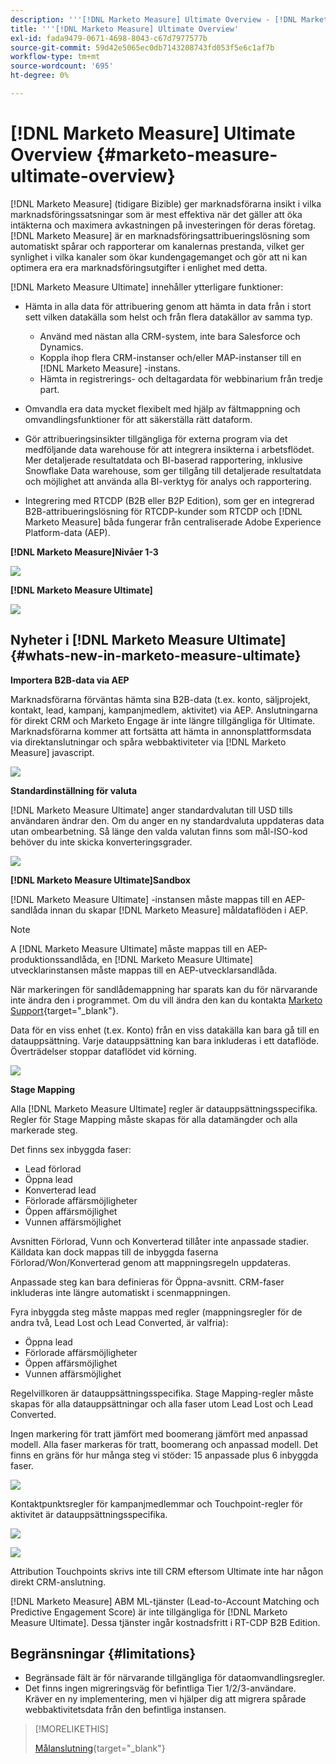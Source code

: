 ```yaml
---
description: '''[!DNL Marketo Measure] Ultimate Overview - [!DNL Marketo Measure] - Produktdokumentation'
title: '''[!DNL Marketo Measure] Ultimate Overview'
exl-id: fada9479-0671-4698-8043-c67d7977577b
source-git-commit: 59d42e5065ec0db7143208743fd053f5e6c1af7b
workflow-type: tm+mt
source-wordcount: '695'
ht-degree: 0%

---
```


# [!DNL Marketo Measure] Ultimate Overview {#marketo-measure-ultimate-overview}

[!DNL Marketo Measure] (tidigare Bizible) ger marknadsförarna insikt i vilka marknadsföringssatsningar som är mest effektiva när det gäller att öka intäkterna och maximera avkastningen på investeringen för deras företag. [!DNL Marketo Measure] är en marknadsföringsattribueringslösning som automatiskt spårar och rapporterar om kanalernas prestanda, vilket ger synlighet i vilka kanaler som ökar kundengagemanget och gör att ni kan optimera era era marknadsföringsutgifter i enlighet med detta.

[!DNL Marketo Measure Ultimate] innehåller ytterligare funktioner:

* Hämta in alla data för attribuering genom att hämta in data från i stort sett vilken datakälla som helst och från flera datakällor av samma typ.
   * Använd med nästan alla CRM-system, inte bara Salesforce och Dynamics.
   * Koppla ihop flera CRM-instanser och/eller MAP-instanser till en [!DNL Marketo Measure] -instans.
   * Hämta in registrerings- och deltagardata för webbinarium från tredje part.

* Omvandla era data mycket flexibelt med hjälp av fältmappning och omvandlingsfunktioner för att säkerställa rätt dataform.

* Gör attribueringsinsikter tillgängliga för externa program via det medföljande data warehouse för att integrera insikterna i arbetsflödet. Mer detaljerade resultatdata och BI-baserad rapportering, inklusive Snowflake Data warehouse, som ger tillgång till detaljerade resultatdata och möjlighet att använda alla BI-verktyg för analys och rapportering.

* Integrering med RTCDP (B2B eller B2P Edition), som ger en integrerad B2B-attribueringslösning för RTCDP-kunder som RTCDP och [!DNL Marketo Measure] båda fungerar från centraliserade Adobe Experience Platform-data (AEP).

**[!DNL Marketo Measure]Nivåer 1-3**

![](assets/marketo-measure-ultimate-overview-1.png)

**[!DNL Marketo Measure Ultimate]**

![](assets/marketo-measure-ultimate-overview-2.png)

## Nyheter i [!DNL Marketo Measure Ultimate] {#whats-new-in-marketo-measure-ultimate}

**Importera B2B-data via AEP**

Marknadsförarna förväntas hämta sina B2B-data (t.ex. konto, säljprojekt, kontakt, lead, kampanj, kampanjmedlem, aktivitet) via AEP. Anslutningarna för direkt CRM och Marketo Engage är inte längre tillgängliga för Ultimate. Marknadsförarna kommer att fortsätta att hämta in annonsplattformsdata via direktanslutningar och spåra webbaktiviteter via [!DNL Marketo Measure] javascript.

![](assets/marketo-measure-ultimate-overview-3.png)

**Standardinställning för valuta**

[!DNL Marketo Measure Ultimate] anger standardvalutan till USD tills användaren ändrar den. Om du anger en ny standardvaluta uppdateras data utan ombearbetning. Så länge den valda valutan finns som mål-ISO-kod behöver du inte skicka konverteringsgrader.

![](assets/marketo-measure-ultimate-overview-4.png)

**[!DNL Marketo Measure Ultimate]Sandbox**

[!DNL Marketo Measure Ultimate] -instansen måste mappas till en AEP-sandlåda innan du skapar [!DNL Marketo Measure] måldataflöden i AEP.

>[!NOTE]
>
>A [!DNL Marketo Measure Ultimate] måste mappas till en AEP-produktionssandlåda, en [!DNL Marketo Measure Ultimate] utvecklarinstansen måste mappas till en AEP-utvecklarsandlåda.

När markeringen för sandlådemappning har sparats kan du för närvarande inte ändra den i programmet. Om du vill ändra den kan du kontakta [Marketo Support](https://nation.marketo.com/t5/support/ct-p/Support){target="_blank"}.

Data för en viss enhet (t.ex. Konto) från en viss datakälla kan bara gå till en datauppsättning. Varje datauppsättning kan bara inkluderas i ett dataflöde. Överträdelser stoppar dataflödet vid körning.

![](assets/marketo-measure-ultimate-overview-5.png)

**Stage Mapping**

Alla [!DNL Marketo Measure Ultimate] regler är datauppsättningsspecifika. Regler för Stage Mapping måste skapas för alla datamängder och alla markerade steg.

Det finns sex inbyggda faser:

* Lead förlorad
* Öppna lead
* Konverterad lead
* Förlorade affärsmöjligheter
* Öppen affärsmöjlighet
* Vunnen affärsmöjlighet

Avsnitten Förlorad, Vunn och Konverterad tillåter inte anpassade stadier. Källdata kan dock mappas till de inbyggda faserna Förlorad/Won/Konverterad genom att mappningsregeln uppdateras.

Anpassade steg kan bara definieras för Öppna-avsnitt.
CRM-faser inkluderas inte längre automatiskt i scenmappningen.

Fyra inbyggda steg måste mappas med regler (mappningsregler för de andra två, Lead Lost och Lead Converted, är valfria):

* Öppna lead
* Förlorade affärsmöjligheter
* Öppen affärsmöjlighet
* Vunnen affärsmöjlighet

Regelvillkoren är datauppsättningsspecifika. Stage Mapping-regler måste skapas för alla datauppsättningar och alla faser utom Lead Lost och Lead Converted.

Ingen markering för tratt jämfört med boomerang jämfört med anpassad modell. Alla faser markeras för tratt, boomerang och anpassad modell. Det finns en gräns för hur många steg vi stöder: 15 anpassade plus 6 inbyggda faser.

![](assets/marketo-measure-ultimate-overview-6.png)

Kontaktpunktsregler för kampanjmedlemmar och Touchpoint-regler för aktivitet är datauppsättningsspecifika.

![](assets/marketo-measure-ultimate-overview-7.png)

![](assets/marketo-measure-ultimate-overview-8.png)

Attribution Touchpoints skrivs inte till CRM eftersom Ultimate inte har någon direkt CRM-anslutning.

[!DNL Marketo Measure] ABM ML-tjänster (Lead-to-Account Matching och Predictive Engagement Score) är inte tillgängliga för [!DNL Marketo Measure Ultimate]. Dessa tjänster ingår kostnadsfritt i RT-CDP B2B Edition.

## Begränsningar {#limitations}

* Begränsade fält är för närvarande tillgängliga för dataomvandlingsregler.
* Det finns ingen migreringsväg för befintliga Tier 1/2/3-användare. Kräver en ny implementering, men vi hjälper dig att migrera spårade webbaktivitetsdata från den befintliga instansen.

>[!MORELIKETHIS]
>
>[Målanslutning](/help/marketo-measure-and-marketo/marketo-measure-integrations-with-marketo/set-up-marketo-connection.md){target="_blank"}
